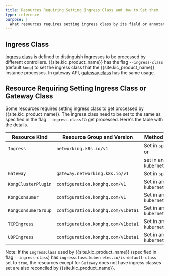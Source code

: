 ```yaml
---
title: Resources Requiring Setting Ingress Class and How to Set them
type: reference
purpose: |
  What resources requires setting ingress class by its field or annotation to get reconciled by {{site.kic_product_name}} and how to set them
---
```


## Ingress Class

[Ingress class][ingress_class] is defined to distinguish ingresses to be processed by different controllers. {{site.kic_product_name}} has the flag `--ingress-class` (default:`kong`) to set the ingress class that the {{site.kic_product_name}} instance processes. In gateway API, [gateway class][gateway_class] has the same usage.

## Resource Requiring Setting Ingress Class or Gateway Class

Some resources requires setting ingress class to get processed by {{site.kic_product_name}}. The ingress class need to be set to the same as specified in the flag `--ingress-class` to get processed. Here's the table with the details.

| Resource Kind       | Resource Group and Version         | Method to set Ingress Class                     | 
|---------------------|------------------------------------|-------------------------------------------------|
| `Ingress`           | `networking.k8s.io/v1`             | Set in `spec.ingressClassName` or               |
|                     |                                    | set in annotation `kubernetes.io/ingress.class` |
| `Gateway`           | `gateway.networking.k8s.io/v1`     | Set in `spec.gatewayClassName`                  |
| `KongClusterPlugin` | `configuration.konghq.com/v1`      | Set in annotation `kubernetes.io/ingress.class` |
| `KongConsumer`      | `configuration.konghq.com/v1`      | Set in annotation `kubernetes.io/ingress.class` |
| `KongConsumerGroup` | `configuration.konghq.com/v1beta1` | Set in annotation `kubernetes.io/ingress.class` |
| `TCPIngress`        | `configuration.konghq.com/v1beta1` | Set in annotation `kubernetes.io/ingress.class` |
| `UDPIngress`        | `configuration.konghq.com/v1beta1` | Set in annotation `kubernetes.io/ingress.class` |

Note: If the `IngressClass` used by {{site.kic_product_name}} (specified in flag `--ingress-class`) has `ingressclass.kubernetes.io/is-default-class` set to `true`, the resources except for `Gateway` does not have ingress classes set are also reconciled by {{site.kic_product_name}}.

[ingress_class]:https://kubernetes.io/docs/concepts/services-networking/ingress/#ingress-class
[gateway_class]:https://gateway-api.sigs.k8s.io/reference/spec/#gateway.networking.k8s.io/v1.GatewayClass
